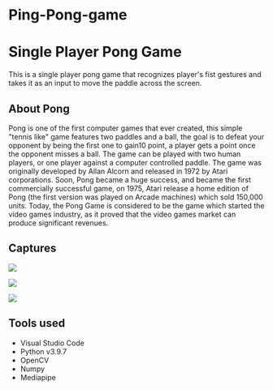 # Ping-Pong-game
# Single Player Pong Game

This is a single player pong game that recognizes player's fist gestures and takes it as an input to move the paddle across the screen.

## About Pong

Pong is one of the first computer games that ever created, this simple "tennis like" game features two paddles and a ball, the goal is to defeat your opponent by being the first one to gain10 point, a player gets a point once the opponent misses a ball. The game can be played with two human players, or one player against a computer controlled paddle. The game was originally developed by Allan Alcorn and released in 1972 by Atari corporations. Soon, Pong became a huge success, and became the first commercially successful game, on 1975, Atari release a home edition of Pong (the first version was played on Arcade machines) which sold 150,000 units. Today, the Pong Game is considered to be the game which started the video games industry, as it proved that the video games market can produce significant revenues.

## Captures

![](Captures/Classic%20Pong%20Game%201.png)

![](Captures/Classic%20Pong%20Game%202.png)

![](Captures/Classic%20Pong%20Game%203.png)

## Tools used
- Visual Studio Code
- Python v3.9.7
- OpenCV
- Numpy
- Mediapipe
